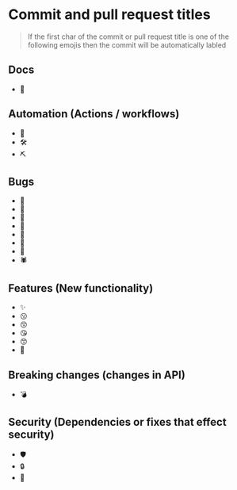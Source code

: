 # Commit and pull request titles 
> If the first char of the commit or pull request title is one of the following emojis then the commit will be automatically labled

## Docs
- 📝
 
## Automation (Actions / workflows)  
- 🔧
- 🛠️
- ⛏️

## Bugs
- 🐛
- 🐌
- 🐝
- 🐜
- 🐞
- 🦗
- 🦋
- 🕷️

## Features (New functionality)
- ✨
- 😗
- 😚
- 😘
- 😙
- 💎

## Breaking changes (changes in API)
- 💣

## Security (Dependencies or fixes that effect security)
- 🛡️    
- 🔒   
- 🔐 

